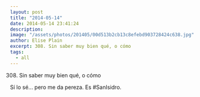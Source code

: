 ```yaml
---
layout: post
title: "2014-05-14"
date: 2014-05-14 23:41:24
description: 
image: "/assets/photos/201405/00d513b2cb13c8efebd903728424c638.jpg"
author: Elise Plain
excerpt: 308. Sin saber muy bien qué, o cómo
tags: 
  - all
---
```


308. Sin saber muy bien qué, o cómo
<p></p>
<p>Sí lo sé... pero me da pereza. Es #SanIsidro.</p>